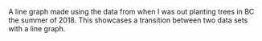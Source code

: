 A line graph made using the data from when I was out planting trees in BC the summer of 2018.
This showcases a transition between two data sets with a line graph.